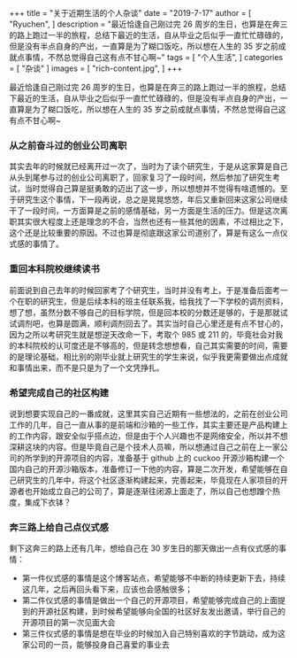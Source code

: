 +++
title = "关于近期生活的个人杂谈" 
date = "2019-7-17"
author = [
    "Ryuchen",
]
description = "最近恰逢自己刚过完 26 周岁的生日，也算是在奔三的路上跑过一半的旅程，总结下最近的生活，自从毕业之后似乎一直忙忙碌碌的，但是没有半点自身的产出，一直算是为了糊口饭吃，所以想在人生的 35 岁之前成就点事情，不然总觉得自己这有点不甘心啊~"
tags = [
    "个人生活",
]
categories = [
    "杂谈"
]
images = [
    "rich-content.jpg",
]
+++

最近恰逢自己刚过完 26 周岁的生日，也算是在奔三的路上跑过一半的旅程，总结下最近的生活，自从毕业之后似乎一直忙忙碌碌的，但是没有半点自身的产出，一直算是为了糊口饭吃，所以想在人生的 35 岁之前成就点事情，不然总觉得自己这有点不甘心啊~
<!--more-->

### 从之前奋斗过的创业公司离职

其实去年的时候就已经离开过一次了，当时为了读个研究生，于是从这家算是自己从头到尾参与过的创业公司离职了，回家复习了一段时间，然后参加了研究生考试，当时觉得自己算是挺勇敢的迈出了这一步，所以想想并不觉得有啥遗憾的。至于研究生这个事情，下一段再说，总之是晃晃悠悠，年后又重新回来这家公司继续干了一段时间，一方面算是之前的感情基础，另一方面是生活的压力。但是这次离职其实很大程度上还是理念的不合，当然也还有一些其他的因素，不过相比之下，这个还是比较重要的原因。不过也算是彻底跟这家公司道别了，算是有这么一点仪式感的事情了。

### 重回本科院校继续读书

前面说到自己去年的时候回家考了个研究生，当时并没有考上，于是准备后面考一个在职的研究生，但是后续本科的班主任联系我，给我找了一下学校的调剂资料，想了想，虽然分数不够自己的目标学院，但是回本校的分数还是够的，于是那就试试调剂吧，也算是圆满，顺利调剂回去了。其实当时自己心里还是有点不甘心的，因为之所以考研究生就是想逆天改命一下，考取个 985 或 211 的，毕竟社会对我的本科院校的认可度还是不够高的，但是转念想想看，自己其实需要的时间，需要的是理论基础，相比别的刚毕业就上研究生的学生来说，似乎我更需要做出点成就和事情出来，而不是只是为了一个文凭挣扎。

### 希望完成自己的社区构建

说到想要实现自己的一番成就，这里其实自己近期有一些想法的，之前在创业公司工作的几年，自己一直从事的是前端和沙箱的一些工作，其实主要还是产品构建上的工作内容，跟安全似乎搭点边，但是由于个人兴趣也不是网络安全，所以并不想深耕这块的内容。但是毕竟自己是个技术人员嘛，所以想通过自己之前在上一家公司的所学到的开源项目的内容，准备基于 github 上的 cuckoo 开源沙箱构建一个国内自己的开源沙箱版本，准备修订一下他的内容，算是二次开发，希望能够在自己研究生的几年中，将这个社区逐渐构建起来，完善起来，毕竟现在人家项目的开源者也开始成立自己的公司了，算是逐渐往闭源上面走了，所以自己也想蹭个热度，集成下衣钵？

### 奔三路上给自己点仪式感

剩下这奔三的路上还有几年，想给自己在 30 岁生日的那天做出一点有仪式感的事情：

* 第一件仪式感的事情是这个博客站点，希望能够不中断的持续更新下去，持续这几年，之后再回头看下来，应该也会感触很多；
* 第二件仪式感的事情是做出一个自己的开源项目，希望能够完成自己的上面提到的开源社区构建，到时候希望能够向全国的社区好友发出邀请，举行自己的开源项目的第一次见面大会
* 第三件仪式感的事情是想在毕业的时候加入自己特别喜欢的字节跳动，成为这家公司的一员，能够投身自己喜爱的事业去
